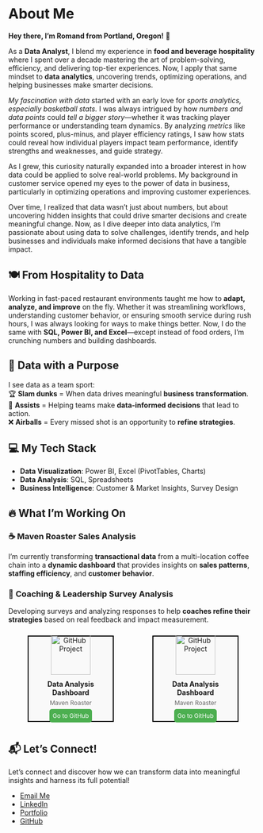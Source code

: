 # About Me
**Hey there, I’m Romand from Portland, Oregon!** 👋  

As a **Data Analyst**, I blend my experience in **food and beverage hospitality** where I spent over a decade mastering the art of problem-solving, efficiency, and delivering top-tier experiences. Now, I apply that same mindset to **data analytics**, uncovering trends, optimizing operations, and helping businesses make smarter decisions. 

*My fascination with data* started with an early love for *sports analytics, especially basketball stats.* I was always intrigued by how *numbers and data points* could *tell a bigger story*—whether it was tracking player performance or understanding team dynamics. By analyzing *metrics* like points scored, plus-minus, and player efficiency ratings, I saw how stats could reveal how individual players impact team performance, identify strengths and weaknesses, and guide strategy.

As I grew, this curiosity naturally expanded into a broader interest in how data could be applied to solve real-world problems. My background in customer service opened my eyes to the power of data in business, particularly in optimizing operations and improving customer experiences.

Over time, I realized that data wasn’t just about numbers, but about uncovering hidden insights that could drive smarter decisions and create meaningful change. Now, as I dive deeper into data analytics, I’m passionate about using data to solve challenges, identify trends, and help businesses and individuals make informed decisions that have a tangible impact.


## 🍽️ From Hospitality to Data  
Working in fast-paced restaurant environments taught me how to **adapt, analyze, and improve** on the fly. Whether it was streamlining workflows, understanding customer behavior, or ensuring smooth service during rush hours, I was always looking for ways to make things better. Now, I do the same with **SQL, Power BI, and Excel**—except instead of food orders, I’m crunching numbers and building dashboards.  

## 🏀 Data with a Purpose  
I see data as a team sport:  
🏆 **Slam dunks** = When data drives meaningful **business transformation**.  
💭 **Assists** = Helping teams make **data-informed decisions** that lead to action.  
❌ **Airballs** = Every missed shot is an opportunity to **refine strategies**.  

## 💻 My Tech Stack  
- **Data Visualization**: Power BI, Excel (PivotTables, Charts)  
- **Data Analysis**: SQL, Spreadsheets  
- **Business Intelligence**: Customer & Market Insights, Survey Design  

## 🔥 What I’m Working On  
### ☕ **Maven Roaster Sales Analysis**  
I’m currently transforming **transactional data** from a multi-location coffee chain into a **dynamic dashboard** that provides insights on **sales patterns**, **staffing efficiency**, and **customer behavior**.  

### 🎯 **Coaching & Leadership Survey Analysis**  
Developing surveys and analyzing responses to help **coaches refine their strategies** based on real feedback and impact measurement.  

<div style="display: flex; flex-wrap: wrap; justify-content: space-around;">
    <div style="border: 2px solid #000; width: 150px; height: 150px; text-align: center; margin: 10px; background-color: #f9f9f9; padding: 10px; display: flex; flex-direction: column; justify-content: center; align-items: center;">
        <img src="https://via.placeholder.com/100" alt="GitHub Project" style="width: 80px; height: 80px; margin-bottom: 10px;">
        <h4 style="font-size: 14px; margin: 0; font-weight: bold;">Data Analysis Dashboard</h4>
        <p style="font-size: 12px; margin: 5px 0; color: #666;">Maven Roaster</p>
        <a href="https://github.com/username/project-repo-link" target="_blank" style="display: inline-block; padding: 6px; background-color: #4CAF50; color: white; text-decoration: none; border-radius: 5px; font-size: 12px;">Go to GitHub</a>
    </div>
    <div style="border: 2px solid #000; width: 150px; height: 150px; text-align: center; margin: 10px; background-color: #f9f9f9; padding: 10px; display: flex; flex-direction: column; justify-content: center; align-items: center;">
        <img src="https://via.placeholder.com/100" alt="GitHub Project" style="width: 80px; height: 80px; margin-bottom: 10px;">
        <h4 style="font-size: 14px; margin: 0; font-weight: bold;">Data Analysis Dashboard</h4>
        <p style="font-size: 12px; margin: 5px 0; color: #666;">Maven Roaster</p>
        <a href="https://github.com/username/project-repo-link" target="_blank" style="display: inline-block; padding: 6px; background-color: #4CAF50; color: white; text-decoration: none; border-radius: 5px; font-size: 12px;">Go to GitHub</a>
    </div>
    <!-- Add more boxes here as needed -->
</div>



## 📬 Let’s Connect!  
Let’s connect and discover how we can transform data into meaningful insights and harness its full potential!
- [Email Me](mailto:example@example.com)  
- [LinkedIn](linkedin.com/in/romand-kuang-6b3b5446/)  
- [Portfolio](#)  
- [GitHub](https://github.com/romandkuang)  





<!--
**romandkuang/romandkuang** is a ✨ _special_ ✨ repository because its `README.md` (this file) appears on your GitHub profile.

Here are some ideas to get you started:

- 🔭 I’m currently working on ...
- 🌱 I’m currently learning ...
- 👯 I’m looking to collaborate on ...
- 🤔 I’m looking for help with ...
- 💬 Ask me about ...
- 📫 How to reach me: ...
- 😄 Pronouns: ...
- ⚡ Fun fact: ...
-->
